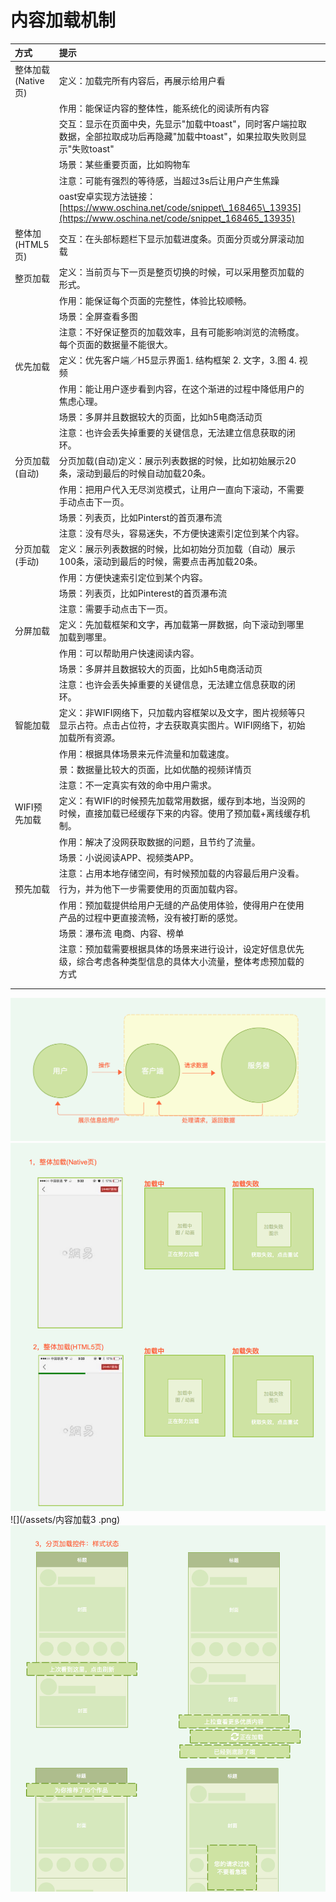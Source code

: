 # 内容加载机制

| 方式 | 提示 |  |
| :--- | :--- | :--- |
| 整体加载\(Native页\) | 定义：加载完所有内容后，再展示给用户看 |  |
|  | 作用：能保证内容的整体性，能系统化的阅读所有内容 |  |
|  | 交互：显示在页面中央，先显示"加载中toast"，同时客户端拉取数据，全部拉取成功后再隐藏"加载中toast"，如果拉取失败则显示"失败toast" |  |
|  | 场景：某些重要页面，比如购物车 |  |
|  | 注意：可能有强烈的等待感，当超过3s后让用户产生焦躁 |  |
|  | oast安卓实现方法链接：[https://www.oschina.net/code/snippet\_168465\_13935](https://www.oschina.net/code/snippet_168465_13935) |  |
| 整体加\(HTML5页\) | 交互：在头部标题栏下显示加载进度条。页面分页或分屏滚动加载 |  |
| 整页加载 | 定义：当前页与下一页是整页切换的时候，可以采用整页加载的形式。 |  |
|  | 作用：能保证每个页面的完整性，体验比较顺畅。 |  |
|  | 场景：全屏查看多图 |  |
|  | 注意：不好保证整页的加载效率，且有可能影响浏览的流畅度。每个页面的数据量不能很大。 |  |
| 优先加载 | 定义：优先客户端／H5显示界面1. 结构框架 2. 文字，3.图 4. 视频 |  |
|  | 作用：能让用户逐步看到内容，在这个渐进的过程中降低用户的焦虑心理。 |  |
|  | 场景：多屏并且数据较大的页面，比如h5电商活动页 |  |
|  | 注意：也许会丢失掉重要的关键信息，无法建立信息获取的闭环。 |  |
| 分页加载\(自动\) | 分页加载\(自动\)定义：展示列表数据的时候，比如初始展示20条，滚动到最后的时候自动加载20条。 |  |
|  | 作用：把用户代入无尽浏览模式，让用户一直向下滚动，不需要手动点击下一页。 |  |
|  | 场景：列表页，比如Pinterst的首页瀑布流 |  |
|  | 注意：没有尽头，容易迷失，不方便快速索引定位到某个内容。 |  |
| 分页加载\(手动\) | 定义：展示列表数据的时候，比如初始分页加载（自动）展示100条，滚动到最后的时候，需要点击再加载20条。 |  |
|  | 作用：方便快速索引定位到某个内容。 |  |
|  | 场景：列表页，比如Pinterest的首页瀑布流 |  |
|  | 注意：需要手动点击下一页。 |  |
| 分屏加载 | 定义：先加载框架和文字，再加载第一屏数据，向下滚动到哪里加载到哪里。 |  |
|  | 作用：可以帮助用户快速阅读内容。 |  |
|  | 场景：多屏并且数据较大的页面，比如h5电商活动页 |  |
|  | 注意：也许会丢失掉重要的关键信息，无法建立信息获取的闭环。 |  |
| 智能加载 | 定义：非WIFI网络下，只加载内容框架以及文字，图片视频等只显示占符。点击占位符，才去获取真实图片。WIFI网络下，初始加载所有资源。 |  |
|  | 作用：根据具体场景来元件流量和加载速度。 |  |
|  | 景：数据量比较大的页面，比如优酷的视频详情页 |  |
|  | 注意：不一定真实有效的命中用户需求。 |  |
| WIFI预先加载 | 定义：有WIFI的时候预先加载常用数据，缓存到本地，当没网的时候，直接加载已经缓存下来的内容。使用了预加载+离线缓存机制。 |  |
|  | 作用：解决了没网获取数据的问题，且节约了流量。 |  |
|  | 场景：小说阅读APP、视频类APP。 |  |
|  | 注意：占用本地存储空间，有时候预加载的内容最后用户没看。 |  |
| 预先加载 | 行为，并为他下一步需要使用的页面加载内容。 |  |
|  | 作用：预加载提供给用户无缝的产品使用体验，使得用户在使用产品的过程中更直接流畅，没有被打断的感觉。 |  |
|  | 场景：瀑布流 电商、内容、榜单 |  |
|  | 注意：预加载需要根据具体的场景来进行设计，设定好信息优先级，综合考虑各种类型信息的具体大小流量，整体考虑预加载的方式 |  |
|  |  |  |
|  |  |  |

![](/assets/内容加载1.png)![](/assets/内容加载2.png)![](/assets/内容加载3 .png)![](/assets/内容加载4.png)

